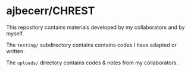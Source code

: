 # ajbecerr/CHREST

This repository contains materials developed by my collaborators and by myself.

The ```testing/``` subdirectory contains contains codes I have adapted or written.

The ```uploads/``` directory contains codes & notes from my collaborators.